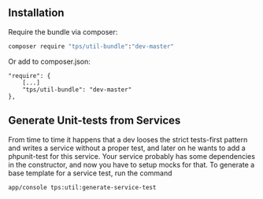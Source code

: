 ## Installation

Require the bundle via composer:

```bash
composer require "tps/util-bundle":"dev-master"
```

Or add to composer.json:

    "require": {
        [...]
        "tps/util-bundle": "dev-master"
    },

## Generate Unit-tests from Services
From time to time it happens that a dev looses the strict tests-first pattern and writes a service
without a proper test, and later on he wants to add a phpunit-test for this service. 
Your service probably has some dependencies in the constructor, and now you have to setup mocks for that.
To generate a base template for a service test, run the command

    app/console tps:util:generate-service-test
